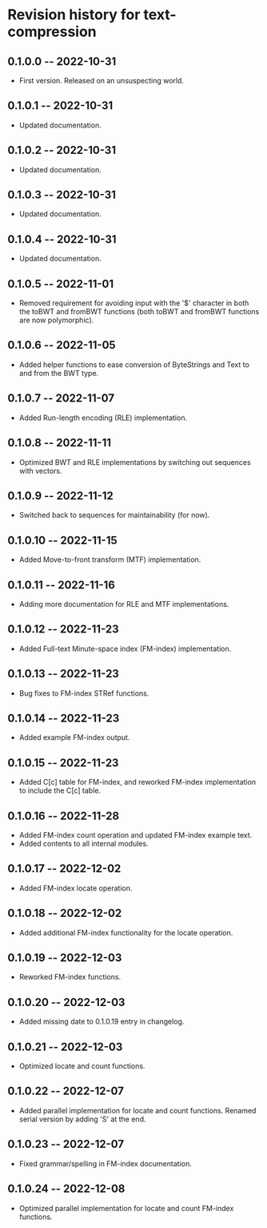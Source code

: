 # Revision history for text-compression

## 0.1.0.0 -- 2022-10-31

* First version. Released on an unsuspecting world.

## 0.1.0.1 -- 2022-10-31

* Updated documentation.

## 0.1.0.2 -- 2022-10-31

* Updated documentation.

## 0.1.0.3 -- 2022-10-31

* Updated documentation.

## 0.1.0.4 -- 2022-10-31

* Updated documentation.

## 0.1.0.5 -- 2022-11-01

* Removed requirement for avoiding input with the '$' character in both the toBWT and fromBWT functions (both toBWT and fromBWT functions are now polymorphic).

## 0.1.0.6 -- 2022-11-05

* Added helper functions to ease conversion of ByteStrings and Text to and from the BWT type.

## 0.1.0.7 -- 2022-11-07

* Added Run-length encoding (RLE) implementation.

## 0.1.0.8 -- 2022-11-11

* Optimized BWT and RLE implementations by switching out sequences with vectors.

## 0.1.0.9 -- 2022-11-12

* Switched back to sequences for maintainability (for now).

## 0.1.0.10 -- 2022-11-15

* Added Move-to-front transform (MTF) implementation.

## 0.1.0.11 -- 2022-11-16

* Adding more documentation for RLE and MTF implementations.

## 0.1.0.12 -- 2022-11-23

* Added Full-text Minute-space index (FM-index) implementation.

## 0.1.0.13 -- 2022-11-23

* Bug fixes to FM-index STRef functions.

## 0.1.0.14 -- 2022-11-23

* Added example FM-index output.

## 0.1.0.15 -- 2022-11-23

* Added C[c] table for FM-index, and reworked FM-index implementation to include the C[c] table.

## 0.1.0.16 -- 2022-11-28

* Added FM-index count operation and updated FM-index example text.
* Added contents to all internal modules.

## 0.1.0.17 -- 2022-12-02

* Added FM-index locate operation.

## 0.1.0.18 -- 2022-12-02

* Added additional FM-index functionality for the locate operation.

## 0.1.0.19 -- 2022-12-03

* Reworked FM-index functions.

## 0.1.0.20 -- 2022-12-03

* Added missing date to 0.1.0.19 entry in changelog.

## 0.1.0.21 -- 2022-12-03

* Optimized locate and count functions.

## 0.1.0.22 -- 2022-12-07

* Added parallel implementation for locate and count functions. Renamed serial version by adding 'S' at the end.

## 0.1.0.23 -- 2022-12-07

* Fixed grammar/spelling in FM-index documentation.

## 0.1.0.24 -- 2022-12-08

* Optimized parallel implementation for locate and count FM-index functions.
